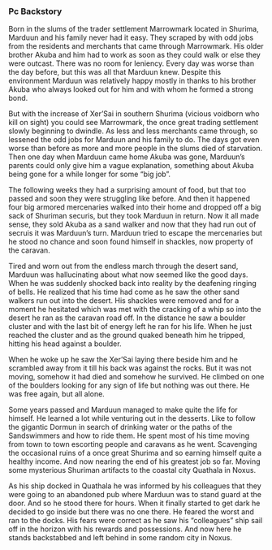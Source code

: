 ### Pc Backstory
Born in the slums of the trader settlement Marrowmark located in Shurima, Marduun and his family never had it easy. They scraped by with odd jobs from the residents and merchants that came through Marrowmark. His older brother Akuba and him had to work as soon as they could walk or else they were outcast. There was no room for leniency. Every day was worse than the day before, but this was all that Marduun knew. Despite this environment Marduun was relatively happy mostly in thanks to his brother Akuba who always looked out for him and with whom he formed a strong bond.

But with the increase of Xer’Sai in southern Shurima (vicious voidborn who kill on sight) you could see Marrowmark, the once great trading settlement slowly beginning to dwindle. As less and less merchants came through, so lessened the odd jobs for Marduun and his family to do. The days got even worse than before as more and more people in the slums died of starvation. Then one day when Marduun came home Akuba was gone, Marduun’s parents could only give him a vague explanation, something about Akuba being gone for a while longer for some “big job”.

The following weeks they had a surprising amount of food, but that too passed and soon they were struggling like before. And then it happened four big armored mercenaries walked into their home and dropped off a big sack of Shuriman securis, but they took Marduun in return. Now it all made sense, they sold Akuba as a sand walker and now that they had run out of secruis it was Marduun’s turn. Marduun tried to escape the mercenaries but he stood no chance and soon found himself in shackles, now property of the caravan. 

Tired and worn out from the endless march through the desert sand, Marduun was hallucinating about what now seemed like the good days. When he was suddenly shocked back into reality by the deafening ringing of bells. He realized that his time had come as he saw the other sand walkers run out into the desert. His shackles were removed and for a moment he hesitated which was met with the cracking of a whip so into the desert he ran as the caravan road off. In the distance he saw a boulder cluster and with the last bit of energy left he ran for his life. When he just reached the cluster and as the ground quaked beneath him he tripped, hitting his head against a boulder.

When he woke up he saw the Xer’Sai laying there beside him and he scrambled away from it till his back was against the rocks. But it was not moving, somehow it had died and somehow he survived. He climbed on one of the boulders looking for any sign of life but nothing was out there. He was free again, but all alone.

Some years passed and Marduun managed to make quite the life for himself. He learned a lot while venturing out in the desserts. Like to follow the gigantic Dormun in search of drinking water or the paths of the Sandswimmers and how to ride them. He spent most of his time moving from town to town escorting people and caravans as he went. Scavenging the occasional ruins of a once great Shurima and so earning himself quite a healthy income. And now nearing the end of his greatest job so far. Moving some mysterious Shuriman artifacts to the coastal city Quathala in Noxus. 

As his ship docked in Quathala he was informed by his colleagues that they were going to an abandoned pub where Marduun was to stand guard at the door. And so he stood there for hours. When it finally started to get dark he decided to go inside but there was no one there. He feared the worst and ran to the docks. His fears were correct as he saw his “colleagues” ship sail off in the horizon with his rewards and possessions. And now here he stands backstabbed and left behind in some random city in Noxus.